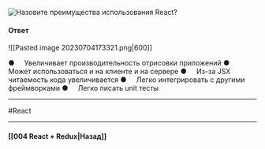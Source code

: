 ![Назовите преимущества использования React?](https://youtu.be/81yRgVQ1ciM?t=170)

#### Ответ

![[Pasted image 20230704173321.png|600]]

●     Увеличивает производительность отрисовки приложений
●     Может использоваться и на клиенте и на сервере
●     Из-за JSX читаемость кода увеличивается
●     Легко интегрировать с другими фреймворками
●     Легко писать unit тесты

____
#React

____

#### [[004 React + Redux|Назад]]